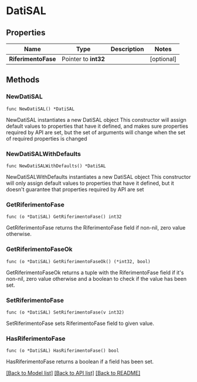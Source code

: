 # DatiSAL

## Properties

Name | Type | Description | Notes
------------ | ------------- | ------------- | -------------
**RiferimentoFase** | Pointer to **int32** |  | [optional] 

## Methods

### NewDatiSAL

`func NewDatiSAL() *DatiSAL`

NewDatiSAL instantiates a new DatiSAL object
This constructor will assign default values to properties that have it defined,
and makes sure properties required by API are set, but the set of arguments
will change when the set of required properties is changed

### NewDatiSALWithDefaults

`func NewDatiSALWithDefaults() *DatiSAL`

NewDatiSALWithDefaults instantiates a new DatiSAL object
This constructor will only assign default values to properties that have it defined,
but it doesn't guarantee that properties required by API are set

### GetRiferimentoFase

`func (o *DatiSAL) GetRiferimentoFase() int32`

GetRiferimentoFase returns the RiferimentoFase field if non-nil, zero value otherwise.

### GetRiferimentoFaseOk

`func (o *DatiSAL) GetRiferimentoFaseOk() (*int32, bool)`

GetRiferimentoFaseOk returns a tuple with the RiferimentoFase field if it's non-nil, zero value otherwise
and a boolean to check if the value has been set.

### SetRiferimentoFase

`func (o *DatiSAL) SetRiferimentoFase(v int32)`

SetRiferimentoFase sets RiferimentoFase field to given value.

### HasRiferimentoFase

`func (o *DatiSAL) HasRiferimentoFase() bool`

HasRiferimentoFase returns a boolean if a field has been set.


[[Back to Model list]](../README.md#documentation-for-models) [[Back to API list]](../README.md#documentation-for-api-endpoints) [[Back to README]](../README.md)


